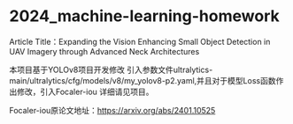 # 2024_machine-learning-homework
 Article Title：Expanding the Vision Enhancing Small Object Detection in UAV Imagery through Advanced Neck Architectures

  本项目基于YOLOv8项目开发修改 引入参数文件ultralytics-main/ultralytics/cfg/models/v8/my_yolov8-p2.yaml,并且对于模型Loss函数作出修改，引入Focaler-iou 详细请见项目。

 Focaler-iou原论文地址：https://arxiv.org/abs/2401.10525
